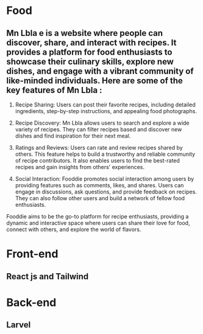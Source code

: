 # Food

## Mn Lbla e is a website where people can discover, share, and interact with recipes. It provides a platform for food enthusiasts to showcase their culinary skills, explore new dishes, and engage with a vibrant community of like-minded individuals. Here are some of the key features of Mn Lbla :

1. Recipe Sharing: Users can post their favorite recipes, including detailed ingredients, step-by-step instructions, and appealing food photographs. 

2. Recipe Discovery: Mn Lbla  allows users to search and explore a wide variety of recipes. They can filter recipes based  and discover new dishes and find inspiration for their next meal.

3. Ratings and Reviews: Users can rate and review recipes shared by others. This feature helps to build a trustworthy and reliable community of recipe contributors. It also enables users to find the best-rated recipes and gain insights from others' experiences.

4. Social Interaction: Fooddie promotes social interaction among users by providing features such as comments, likes, and shares. Users can engage in discussions, ask questions, and provide feedback on recipes. They can also follow other users and build a network of fellow food enthusiasts.


Fooddie aims to be the go-to platform for recipe enthusiasts, providing a dynamic and interactive space where users can share their love for food, connect with others, and explore the world of flavors.

# Front-end 
## React js and Tailwind

# Back-end
## Larvel  
